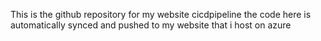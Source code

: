 This is the github repository for my website cicdpipeline the code here is automatically synced and pushed to my website that i host on azure